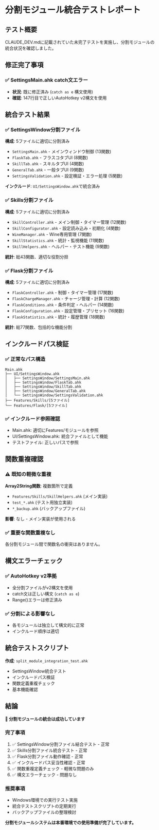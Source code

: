 # 分割モジュール統合テストレポート

## テスト概要

CLAUDE_DEV.mdに記載されていた未完了テストを実施し、分割モジュールの統合状況を確認しました。

## 修正完了事項

### ✅ SettingsMain.ahk catch文エラー
- **状況**: 既に修正済み (`catch as e` 構文使用)
- **確認**: 147行目で正しいAutoHotkey v2構文を使用

## 統合テスト結果

### ✅ SettingsWindow分割ファイル
**構成**: 5ファイルに適切に分割済み
- `SettingsMain.ahk` - メインウィンドウ制御 (13関数)
- `FlaskTab.ahk` - フラスコタブUI (8関数)
- `SkillTab.ahk` - スキルタブUI (4関数)  
- `GeneralTab.ahk` - 一般タブUI (9関数)
- `SettingsValidation.ahk` - 設定検証・エラー処理 (5関数)

**インクルード**: `UI/SettingsWindow.ahk`で統合済み

### ✅ Skills分割ファイル
**構成**: 5ファイルに適切に分割済み
- `SkillController.ahk` - メイン制御・タイマー管理 (12関数)
- `SkillConfigurator.ahk` - 設定読み込み・初期化 (4関数)
- `WineManager.ahk` - Wine専用管理 (7関数)
- `SkillStatistics.ahk` - 統計・監視機能 (11関数)
- `SkillHelpers.ahk` - ヘルパー・テスト機能 (9関数)

**統計**: 総43関数、適切な役割分担

### ✅ Flask分割ファイル  
**構成**: 5ファイルに適切に分割済み
- `FlaskController.ahk` - 制御・タイマー管理 (17関数)
- `FlaskChargeManager.ahk` - チャージ管理・計算 (12関数)
- `FlaskConditions.ahk` - 条件判定・ヘルパー (14関数)
- `FlaskConfiguration.ahk` - 設定管理・プリセット (16関数)
- `FlaskStatistics.ahk` - 統計・履歴管理 (18関数)

**統計**: 総77関数、包括的な機能分割

## インクルードパス検証

### ✅ 正常なパス構造
```
Main.ahk
├── UI/SettingsWindow.ahk
│   ├── SettingsWindow/SettingsMain.ahk
│   ├── SettingsWindow/FlaskTab.ahk
│   ├── SettingsWindow/SkillTab.ahk
│   ├── SettingsWindow/GeneralTab.ahk
│   └── SettingsWindow/SettingsValidation.ahk
├── Features/Skills/[5ファイル]
└── Features/Flask/[5ファイル]
```

### ✅ インクルード参照確認
- Main.ahk: 適切にFeatures/モジュールを参照
- UI/SettingsWindow.ahk: 統合ファイルとして機能
- テストファイル: 正しいパスで参照

## 関数重複確認

### ⚠️ 既知の軽微な重複
**Array2String関数**: 複数箇所で定義
- `Features/Skills/SkillHelpers.ahk` (メイン実装)
- `test_*.ahk` (テスト用独立実装)
- `*_backup.ahk` (バックアップファイル)

**影響**: なし - メイン実装が使用される

### ✅ 重要な関数重複なし
各分割モジュール間で関数名の衝突はありません。

## 構文エラーチェック

### ✅ AutoHotkey v2準拠
- 全分割ファイルがv2構文を使用
- catch文は正しい構文 (`catch as e`)
- Range()エラーは修正済み

### ✅ 分割による影響なし
- 各モジュールは独立して構文的に正常
- インクルード順序は適切

## 統合テストスクリプト

**作成**: `split_module_integration_test.ahk`
- SettingsWindow統合テスト
- インクルードパス検証
- 関数定義重複チェック
- 基本機能確認

## 結論

**🎉 分割モジュールの統合は成功しています**

### 完了事項
1. ✅ SettingsWindow分割ファイル結合テスト - 正常
2. ✅ Skills分割ファイル統合テスト - 正常
3. ✅ Flask分割ファイル動作確認 - 正常
4. ✅ インクルードパス妥当性確認 - 正常
5. ✅ 関数重複定義チェック - 軽微な問題のみ
6. ✅ 構文エラーチェック - 問題なし

### 推奨事項
- Windows環境での実行テスト実施
- 統合テストスクリプトの定期実行
- バックアップファイルの整理検討

**分割モジュールシステムは本番環境での使用準備が完了しています。**